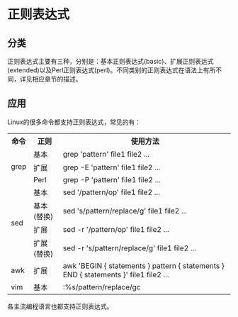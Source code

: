 # 正则表达式

## 分类

正则表达式主要有三种，分别是：基本正则表达式(basic)、扩展正则表达式(extended)以及Perl正则表达式(perl)。不同类别的正则表达式在语法上有所不同，详见相应章节的描述。

## 应用

Linux的很多命令都支持正则表达式，常见的有：

<table>
    <tr>
        <th>命令</th>
        <th>正则</th>
        <th>使用方法</th>
    </tr>
    <tr>
        <td rowspan="3">grep</td>
        <td>基本</td>
        <td>grep 'pattern' file1 file2 ...</td>
    </tr>
    <tr>
        <td>扩展</td>
        <td>grep -E 'pattern' file1 file2 ...</td>
    </tr>
    <tr>
        <td>Perl</td>
        <td>grep -P 'pattern' file1 file2 ...</td>
    </tr>
    <tr>
        <td rowspan="4">sed</td>
        <td>基本</td>
        <td>sed '/pattern/op' file1 file2 ...</td>
    </tr>
    <tr>
        <td>基本(替换)</td>
        <td>sed 's/pattern/replace/g' file1 file2 ...</td>
    </tr>
    <tr>
        <td>扩展</td>
        <td>sed -r '/pattern/op' file1 file2 ...</td>
    </tr>
    <tr>
        <td>扩展(替换)</td>
        <td>sed -r 's/pattern/replace/g' file1 file2 ...</td>
    </tr>
    <tr>
        <td>awk</td>
        <td>扩展</td>
        <td>awk 'BEGIN { statements } pattern { statements } END { statements }' file1 file2 ...</td>
    </tr>
    <tr>
        <td>vim</td>
        <td>基本</td>
        <td>:%s/pattern/replace/gc</td>
    </tr>
</table>
 
各主流编程语言也都支持正则表达式。
